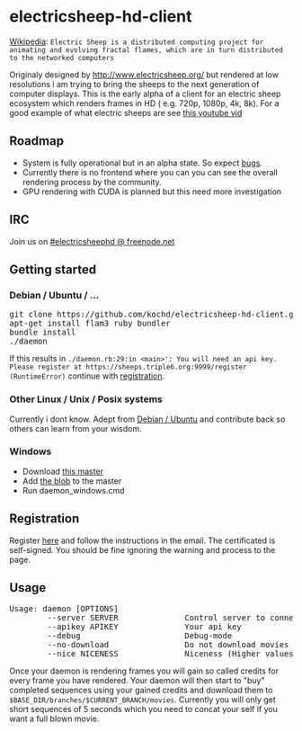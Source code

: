 # electricsheep-hd-client
[Wikipedia](https://en.wikipedia.org/wiki/Electric_sheep):
`Electric Sheep is a distributed computing project for animating and evolving fractal flames, which are in turn distributed to the networked computers`

Originaly designed by http://www.electricsheep.org/ but rendered at low resolutions i am trying to bring the sheeps to the next generation of computer displays.
This is the early alpha of a client for an electric sheep ecosystem which renders frames in HD ( e.g. 720p, 1080p, 4k, 8k).
For a good example of what electric sheeps are see [this youtube vid](https://www.youtube.com/watch?v=vo8IC8sMXwQ)

## Roadmap
- System is fully operational but in an alpha state. So expect [bugs](https://github.com/kochd/electricsheep-hd-client/issues).
- Currently there is no frontend where you can you can see the overall rendering process by the community.
- GPU rendering with CUDA is planned but this need more investigation

## IRC
Join us on [#electricsheephd @ freenode.net](http://webchat.freenode.net/?randomnick=1&channels=%23electricsheephd&prompt=0&uio=d4)
## Getting started
### Debian / Ubuntu / ...
<pre>
git clone https://github.com/kochd/electricsheep-hd-client.git && cd electricsheep-hd-client
apt-get install flam3 ruby bundler
bundle install
./daemon
</pre>

If this results in `./daemon.rb:29:in <main>': You will need an api key. Please register at https://sheeps.triple6.org:9999/register (RuntimeError)` continue with [registration](https://github.com/kochd/electricsheep-hd-client#registration).

### Other Linux / Unix / Posix systems
Currently i dont know. Adept from [Debian / Ubuntu](https://github.com/kochd/electricsheep-hd-client/blob/master/README.md#debian--ubuntu--) and contribute back so others can learn from your wisdom.

### Windows
* Download [this master](https://github.com/kochd/electricsheep-hd-client/archive/master.zip)
* Add [the blob](https://sheeps.triple6.org/git_flam3_ruby.zip) to the master
* Run daemon_windows.cmd

## Registration
Register [here](https://sheeps.triple6.org/register) and follow the instructions in the email.
The certificated is self-signed. You should be fine ignoring the warning and process to the page.

## Usage
<pre>
Usage: daemon [OPTIONS]
        --server SERVER              Control server to connect to
        --apikey APIKEY              Your api key
        --debug                      Debug-mode
        --no-download                Do not download movies
        --nice NICENESS              Niceness (Higher values result in lower process priority (default: 19, max: 19))
</pre>

Once your daemon is rendering frames you will gain so called credits for every frame you have rendered. Your daemon will then start to "buy" completed sequences using your gained credits and download them to `$BASE_DIR/branches/$CURRENT_BRANCH/movies`. Currently you will only get short sequences of 5 seconds which you need to concat your self if you want a full blown movie. 
